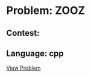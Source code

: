 # Problem: ZOOZ

## Contest: 

## Language: cpp

[View Problem](https://www.codechef.com//problems/ZOOZ)